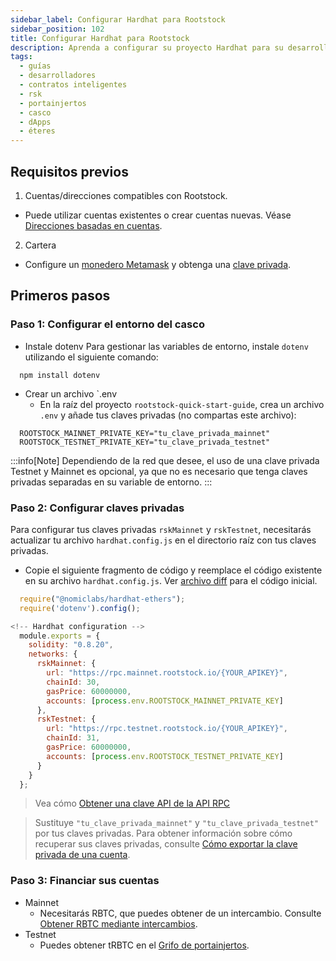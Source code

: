 ```yaml
---
sidebar_label: Configurar Hardhat para Rootstock
sidebar_position: 102
title: Configurar Hardhat para Rootstock
description: Aprenda a configurar su proyecto Hardhat para su desarrollo en la red de pruebas y la red principal de Rootstock.
tags:
  - guías
  - desarrolladores
  - contratos inteligentes
  - rsk
  - portainjertos
  - casco
  - dApps
  - éteres
---
```


## Requisitos previos

1. Cuentas/direcciones compatibles con Rootstock.

- Puede utilizar cuentas existentes o crear cuentas nuevas. Véase [Direcciones basadas en cuentas](/concepts/account-based-addresses/).

2. Cartera

- Configure un [monedero Metamask](/dev-tools/wallets/metamask/) y obtenga una [clave privada](/developers/blockchain-essentials/browser#private-keys-and-public-keys).

## Primeros pasos

### Paso 1: Configurar el entorno del casco

- Instale dotenv
  Para gestionar las variables de entorno, instale `dotenv` utilizando el siguiente comando:

```shell
  npm install dotenv
```

- Crear un archivo \`.env
  - En la raíz del proyecto `rootstock-quick-start-guide`, crea un archivo `.env` y añade tus claves privadas (no compartas este archivo):

```shell
  ROOTSTOCK_MAINNET_PRIVATE_KEY="tu_clave_privada_mainnet"
  ROOTSTOCK_TESTNET_PRIVATE_KEY="tu_clave_privada_testnet"
```

:::info[Note]
Dependiendo de la red que desee, el uso de una clave privada Testnet y Mainnet es opcional, ya que no es necesario que tenga claves privadas separadas en su variable de entorno.
:::

### Paso 2: Configurar claves privadas

Para configurar tus claves privadas `rskMainnet` y `rskTestnet`, necesitarás actualizar tu archivo `hardhat.config.js` en el directorio raíz con tus claves privadas.

- Copie el siguiente fragmento de código y reemplace el código existente en su archivo `hardhat.config.js`. Ver [archivo diff](https://github.com/rsksmart/rootstock-quick-start-guide/blob/d018514628c4888cdba8bcdcf307cc5a2077e496/hardhat.config.js#L1) para el código inicial.

```js
  require("@nomiclabs/hardhat-ethers");
  require('dotenv').config();

<!-- Hardhat configuration -->
  module.exports = {
    solidity: "0.8.20",
    networks: {
      rskMainnet: {
        url: "https://rpc.mainnet.rootstock.io/{YOUR_APIKEY}",
        chainId: 30,
        gasPrice: 60000000,
        accounts: [process.env.ROOTSTOCK_MAINNET_PRIVATE_KEY]
      },
      rskTestnet: {
        url: "https://rpc.testnet.rootstock.io/{YOUR_APIKEY}",
        chainId: 31,
        gasPrice: 60000000,
        accounts: [process.env.ROOTSTOCK_TESTNET_PRIVATE_KEY]
      }
    }
  };
```

> Vea cómo [Obtener una clave API de la API RPC](/developers/rpc-api/setup/)

> Sustituye `"tu_clave_privada_mainnet"` y `"tu_clave_privada_testnet"` por tus claves privadas. Para obtener información sobre cómo recuperar sus claves privadas, consulte [Cómo exportar la clave privada de una cuenta](https://support.metamask.io/hc/en-us/articles/360015289632-How-to-export-an-account-s-private-key).

### Paso 3: Financiar sus cuentas

- Mainnet
  - Necesitarás RBTC, que puedes obtener de un intercambio. Consulte [Obtener RBTC mediante intercambios](https://rootstock.io/rbtc/).
- Testnet
  - Puedes obtener tRBTC en el [Grifo de portainjertos](https://faucet.rootstock.io/).
